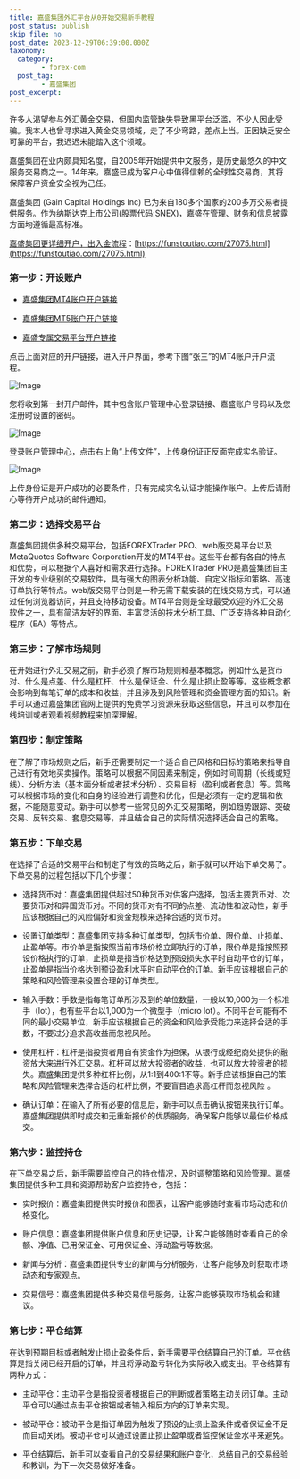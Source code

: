```yaml
---
title: 嘉盛集团外汇平台从0开始交易新手教程
post_status: publish
skip_file: no
post_date: 2023-12-29T06:39:00.000Z
taxonomy:
  category:
        - forex-com
  post_tag:
        - 嘉盛集团
post_excerpt: 
---
```

许多人渴望参与外汇黄金交易，但国内监管缺失导致黑平台泛滥，不少人因此受骗。我本人也曾寻求进入黄金交易领域，走了不少弯路，差点上当。正因缺乏安全可靠的平台，我迟迟未能踏入这个领域。

嘉盛集团在业内颇具知名度，自2005年开始提供中文服务，是历史最悠久的中文服务交易商之一。14年来，嘉盛已成为客户心中值得信赖的全球性交易商，其将保障客户资金安全视为己任。

嘉盛集团 (Gain Capital Holdings Inc) 已为来自180多个国家的200多万交易者提供服务。作为纳斯达克上市公司(股票代码:SNEX)，嘉盛在管理、财务和信息披露方面均遵循最高标准。

[嘉盛集团更详细开户，出入金流程](https://funstoutiao.com/27075.html)：[https://funstoutiao.com/27075.html](https://funstoutiao.com/27075.html)

### 第一步：开设账户

* [嘉盛集团MT4账户开户链接](https://s.ssgg.net/jsmt4)

* [嘉盛集团MT5账户开户链接](https://s.ssgg.net/jsmt5)

* [嘉盛专属交易平台开户链接](https://s.ssgg.net/js)

点击上面对应的开户链接，进入开户界面，参考下图“张三”的MT4账户开户流程。

![Image](https://prod-files-secure.s3.us-west-2.amazonaws.com/39ed1227-6d7d-4570-be36-9ccd4a2c4241/7a167aea-686b-400d-af59-4e18eb607a40/640.png?X-Amz-Algorithm=AWS4-HMAC-SHA256&X-Amz-Content-Sha256=UNSIGNED-PAYLOAD&X-Amz-Credential=ASIAZI2LB466WXH7VOAO%2F20250715%2Fus-west-2%2Fs3%2Faws4_request&X-Amz-Date=20250715T101312Z&X-Amz-Expires=3600&X-Amz-Security-Token=IQoJb3JpZ2luX2VjECoaCXVzLXdlc3QtMiJGMEQCIDwUguo6izOPszyk8oAYUNFrnZqcjBOvtn3HJoemEkOaAiAJinSqMgjvDR95VBnHxNZ8QZJZPuha8%2B%2Fsfv9osbXHWCr%2FAwhCEAAaDDYzNzQyMzE4MzgwNSIMnsVmKd7W%2BzIr%2FpWQKtwDdRYJDZpfIUxR2OEk8WFAnU5M7E5nVBPSAUE8Pl5uJI%2B6VVQADr%2B%2BT9YDV3IlfzMLm0LgFnDreFXXtZbdlFTOPSAebi%2FcjRINZOuhvUuRU%2BSQ4wGXlg6AvJYvkHuWLbSfx5qmNDRZHUvnVjk%2FU068UwglcgEkubLeppGC2d7fW6DE2zkKKc2xZzPO0TlBM7CfwxPCO1XgVqlBCJu7BEhjog8qPiwaISHCIGOpUVhajT%2BEEX8PyZL8aSHP0hCBBDDaD05IqxZnNTsNfM90uObWuEBGHC8xJnEifO7aIZJgO7YwtWGUag2llniIzI8VFXkg3kZqLGfHwluqB%2B9rV8ftcM%2BosHcRRcUYLVkxGMVgu81o5wBMfN%2Fn07mxkCUV11IrdZ4WnjA1Eczf9LrCADEqW%2BEodV3v1Leg%2FEd%2F4DKmBrlIu1JLvnwKIEMcHHP%2Bgh4jaD8hAg4I9cJWHnTquaAjI8AYvoboNxMf6kEdDUPI6JUcKDNzTgTUhgc98KQ8MVgAu8QWICAHHdkShUa727Dn%2BbQK4czikFNNI7o9KCRttIchGTtbG22R4yqbjCMUrbi6Wq0%2Fr11AzVV1iUizWT%2FJHjXh6%2FDmJZ3hxHo8zfwF53qRUhF%2FeZLunHZ5IZIwgb%2FYwwY6pgH76zMBw90DV%2FHxjB1shj9H%2B%2FIa7%2FLbqn1Wxsu6GiO4oJ3DD62kCLBEDyp6%2FMs3ge7zuXX%2Bciu1GdTexVZnkLpJOxZQHrjeooXUianXk7wzFV7Jp9DAYp%2BxflIlxUVMEmoYlfx%2BBRU26wVdrqfK04Ha00xh%2Bc1F8xVguq6mCNwYJo0%2Fhr2mT5FbS%2FjBBrUc2gJjR5ORBMhjpxW5E6qKJyHEYYwLnlGs&X-Amz-Signature=4af91026db12207387fcbac58635b47465826988a8960b26c1dc830a87c439d9&X-Amz-SignedHeaders=host&x-amz-checksum-mode=ENABLED&x-id=GetObject)

您将收到第一封开户邮件，其中包含账户管理中心登录链接、嘉盛账户号码以及您注册时设置的密码。

![Image](https://prod-files-secure.s3.us-west-2.amazonaws.com/39ed1227-6d7d-4570-be36-9ccd4a2c4241/eaa1c6b3-2877-4284-a0e1-530e222c27fb/image.png?X-Amz-Algorithm=AWS4-HMAC-SHA256&X-Amz-Content-Sha256=UNSIGNED-PAYLOAD&X-Amz-Credential=ASIAZI2LB466WXH7VOAO%2F20250715%2Fus-west-2%2Fs3%2Faws4_request&X-Amz-Date=20250715T101312Z&X-Amz-Expires=3600&X-Amz-Security-Token=IQoJb3JpZ2luX2VjECoaCXVzLXdlc3QtMiJGMEQCIDwUguo6izOPszyk8oAYUNFrnZqcjBOvtn3HJoemEkOaAiAJinSqMgjvDR95VBnHxNZ8QZJZPuha8%2B%2Fsfv9osbXHWCr%2FAwhCEAAaDDYzNzQyMzE4MzgwNSIMnsVmKd7W%2BzIr%2FpWQKtwDdRYJDZpfIUxR2OEk8WFAnU5M7E5nVBPSAUE8Pl5uJI%2B6VVQADr%2B%2BT9YDV3IlfzMLm0LgFnDreFXXtZbdlFTOPSAebi%2FcjRINZOuhvUuRU%2BSQ4wGXlg6AvJYvkHuWLbSfx5qmNDRZHUvnVjk%2FU068UwglcgEkubLeppGC2d7fW6DE2zkKKc2xZzPO0TlBM7CfwxPCO1XgVqlBCJu7BEhjog8qPiwaISHCIGOpUVhajT%2BEEX8PyZL8aSHP0hCBBDDaD05IqxZnNTsNfM90uObWuEBGHC8xJnEifO7aIZJgO7YwtWGUag2llniIzI8VFXkg3kZqLGfHwluqB%2B9rV8ftcM%2BosHcRRcUYLVkxGMVgu81o5wBMfN%2Fn07mxkCUV11IrdZ4WnjA1Eczf9LrCADEqW%2BEodV3v1Leg%2FEd%2F4DKmBrlIu1JLvnwKIEMcHHP%2Bgh4jaD8hAg4I9cJWHnTquaAjI8AYvoboNxMf6kEdDUPI6JUcKDNzTgTUhgc98KQ8MVgAu8QWICAHHdkShUa727Dn%2BbQK4czikFNNI7o9KCRttIchGTtbG22R4yqbjCMUrbi6Wq0%2Fr11AzVV1iUizWT%2FJHjXh6%2FDmJZ3hxHo8zfwF53qRUhF%2FeZLunHZ5IZIwgb%2FYwwY6pgH76zMBw90DV%2FHxjB1shj9H%2B%2FIa7%2FLbqn1Wxsu6GiO4oJ3DD62kCLBEDyp6%2FMs3ge7zuXX%2Bciu1GdTexVZnkLpJOxZQHrjeooXUianXk7wzFV7Jp9DAYp%2BxflIlxUVMEmoYlfx%2BBRU26wVdrqfK04Ha00xh%2Bc1F8xVguq6mCNwYJo0%2Fhr2mT5FbS%2FjBBrUc2gJjR5ORBMhjpxW5E6qKJyHEYYwLnlGs&X-Amz-Signature=ae7ed324ce262746a392908cc0f3ff8168a4f4417c09fa21ed0d762076b6e23e&X-Amz-SignedHeaders=host&x-amz-checksum-mode=ENABLED&x-id=GetObject)

登录账户管理中心，点击右上角“上传文件”，上传身份证正反面完成实名验证。

![Image](https://prod-files-secure.s3.us-west-2.amazonaws.com/39ed1227-6d7d-4570-be36-9ccd4a2c4241/54090639-09fc-46b4-a135-e0289f707147/image.png?X-Amz-Algorithm=AWS4-HMAC-SHA256&X-Amz-Content-Sha256=UNSIGNED-PAYLOAD&X-Amz-Credential=ASIAZI2LB466WXH7VOAO%2F20250715%2Fus-west-2%2Fs3%2Faws4_request&X-Amz-Date=20250715T101312Z&X-Amz-Expires=3600&X-Amz-Security-Token=IQoJb3JpZ2luX2VjECoaCXVzLXdlc3QtMiJGMEQCIDwUguo6izOPszyk8oAYUNFrnZqcjBOvtn3HJoemEkOaAiAJinSqMgjvDR95VBnHxNZ8QZJZPuha8%2B%2Fsfv9osbXHWCr%2FAwhCEAAaDDYzNzQyMzE4MzgwNSIMnsVmKd7W%2BzIr%2FpWQKtwDdRYJDZpfIUxR2OEk8WFAnU5M7E5nVBPSAUE8Pl5uJI%2B6VVQADr%2B%2BT9YDV3IlfzMLm0LgFnDreFXXtZbdlFTOPSAebi%2FcjRINZOuhvUuRU%2BSQ4wGXlg6AvJYvkHuWLbSfx5qmNDRZHUvnVjk%2FU068UwglcgEkubLeppGC2d7fW6DE2zkKKc2xZzPO0TlBM7CfwxPCO1XgVqlBCJu7BEhjog8qPiwaISHCIGOpUVhajT%2BEEX8PyZL8aSHP0hCBBDDaD05IqxZnNTsNfM90uObWuEBGHC8xJnEifO7aIZJgO7YwtWGUag2llniIzI8VFXkg3kZqLGfHwluqB%2B9rV8ftcM%2BosHcRRcUYLVkxGMVgu81o5wBMfN%2Fn07mxkCUV11IrdZ4WnjA1Eczf9LrCADEqW%2BEodV3v1Leg%2FEd%2F4DKmBrlIu1JLvnwKIEMcHHP%2Bgh4jaD8hAg4I9cJWHnTquaAjI8AYvoboNxMf6kEdDUPI6JUcKDNzTgTUhgc98KQ8MVgAu8QWICAHHdkShUa727Dn%2BbQK4czikFNNI7o9KCRttIchGTtbG22R4yqbjCMUrbi6Wq0%2Fr11AzVV1iUizWT%2FJHjXh6%2FDmJZ3hxHo8zfwF53qRUhF%2FeZLunHZ5IZIwgb%2FYwwY6pgH76zMBw90DV%2FHxjB1shj9H%2B%2FIa7%2FLbqn1Wxsu6GiO4oJ3DD62kCLBEDyp6%2FMs3ge7zuXX%2Bciu1GdTexVZnkLpJOxZQHrjeooXUianXk7wzFV7Jp9DAYp%2BxflIlxUVMEmoYlfx%2BBRU26wVdrqfK04Ha00xh%2Bc1F8xVguq6mCNwYJo0%2Fhr2mT5FbS%2FjBBrUc2gJjR5ORBMhjpxW5E6qKJyHEYYwLnlGs&X-Amz-Signature=9eeb1b2fd2fa7128633a031d66139be5a6a3b8355fd6e19043b7bccc3edb3f6e&X-Amz-SignedHeaders=host&x-amz-checksum-mode=ENABLED&x-id=GetObject)

上传身份证是开户成功的必要条件，只有完成实名认证才能操作账户。上传后请耐心等待开户成功的邮件通知。

### 第二步：选择交易平台

嘉盛集团提供多种交易平台，包括FOREXTrader PRO、web版交易平台以及MetaQuotes Software Corporation开发的MT4平台。这些平台都有各自的特点和优势，可以根据个人喜好和需求进行选择。FOREXTrader PRO是嘉盛集团自主开发的专业级别的交易软件，具有强大的图表分析功能、自定义指标和策略、高速订单执行等特点。web版交易平台则是一种无需下载安装的在线交易方式，可以通过任何浏览器访问，并且支持移动设备。MT4平台则是全球最受欢迎的外汇交易软件之一，具有简洁友好的界面、丰富灵活的技术分析工具、广泛支持各种自动化程序（EA）等特点。

### 第三步：了解市场规则

在开始进行外汇交易之前，新手必须了解市场规则和基本概念，例如什么是货币对、什么是点差、什么是杠杆、什么是保证金、什么是止损止盈等等。这些概念都会影响到每笔订单的成本和收益，并且涉及到风险管理和资金管理方面的知识。新手可以通过嘉盛集团官网上提供的免费学习资源来获取这些信息，并且可以参加在线培训或者观看视频教程来加深理解。

### 第四步：制定策略

在了解了市场规则之后，新手还需要制定一个适合自己风格和目标的策略来指导自己进行有效地买卖操作。策略可以根据不同因素来制定，例如时间周期（长线或短线）、分析方法（基本面分析或者技术分析）、交易目标（盈利或者套息）等。策略可以根据市场的变化和自身的经验进行调整和优化，但是必须有一定的逻辑和依据，不能随意变动。新手可以参考一些常见的外汇交易策略，例如趋势跟踪、突破交易、反转交易、套息交易等，并且结合自己的实际情况选择适合自己的策略。

### 第五步：下单交易

在选择了合适的交易平台和制定了有效的策略之后，新手就可以开始下单交易了。下单交易的过程包括以下几个步骤：

* 选择货币对：嘉盛集团提供超过50种货币对供客户选择，包括主要货币对、次要货币对和异国货币对。不同的货币对有不同的点差、流动性和波动性，新手应该根据自己的风险偏好和资金规模来选择合适的货币对。

* 设置订单类型：嘉盛集团支持多种订单类型，包括市价单、限价单、止损单、止盈单等。市价单是指按照当前市场价格立即执行的订单，限价单是指按照预设价格执行的订单，止损单是指当价格达到预设损失水平时自动平仓的订单，止盈单是指当价格达到预设盈利水平时自动平仓的订单。新手应该根据自己的策略和风险管理来设置合理的订单类型。

* 输入手数：手数是指每笔订单所涉及到的单位数量，一般以10,000为一个标准手（lot），也有些平台以1,000为一个微型手（micro lot）。不同平台可能有不同的最小交易单位，新手应该根据自己的资金和风险承受能力来选择合适的手数，不要过分追求高收益而忽视风险。

* 使用杠杆：杠杆是指投资者用自有资金作为担保，从银行或经纪商处提供的融资放大来进行外汇交易。杠杆可以放大投资者的收益，也可以放大投资者的损失。嘉盛集团提供多种杠杆比例，从1:1到400:1不等。新手应该根据自己的策略和风险管理来选择合适的杠杆比例，不要盲目追求高杠杆而忽视风险 。

* 确认订单：在输入了所有必要的信息后，新手可以点击确认按钮来执行订单。嘉盛集团提供即时成交和无重新报价的优质服务，确保客户能够以最佳价格成交。

### 第六步：监控持仓

在下单交易之后，新手需要监控自己的持仓情况，及时调整策略和风险管理。嘉盛集团提供多种工具和资源帮助客户监控持仓，包括：

* 实时报价：嘉盛集团提供实时报价和图表，让客户能够随时查看市场动态和价格变化。

* 账户信息：嘉盛集团提供账户信息和历史记录，让客户能够随时查看自己的余额、净值、已用保证金、可用保证金、浮动盈亏等数据。

* 新闻与分析：嘉盛集团提供专业的新闻与分析服务，让客户能够及时获取市场动态和专家观点。

* 交易信号：嘉盛集团提供多种交易信号服务，让客户能够获取市场机会和建议。

### 第七步：平仓结算

在达到预期目标或者触发止损止盈条件后，新手需要平仓结算自己的订单。平仓结算是指关闭已经开启的订单，并且将浮动盈亏转化为实际收入或支出。平仓结算有两种方式：

* 主动平仓：主动平仓是指投资者根据自己的判断或者策略主动关闭订单。主动平仓可以通过点击平仓按钮或者输入相反方向的订单来实现。

* 被动平仓：被动平仓是指订单因为触发了预设的止损止盈条件或者保证金不足而自动关闭。被动平仓可以通过设置止损止盈单或者监控保证金水平来避免。

* 平仓结算后，新手可以查看自己的交易结果和账户变化，总结自己的交易经验和教训，为下一次交易做好准备。